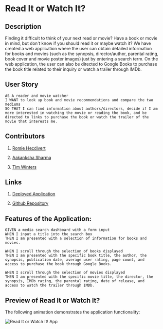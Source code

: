 # Read It or Watch It?

## Description

Finding it difficult to think of your next read or movie? Have a book or movie in mind, but don't know if you should read it or maybe watch it? We have created a web application where the user can obtain detailed information for books and movies (such as the synopsis, director/author, parental rating, book cover and movie poster images) just by entering a search term. On the web application, the user can also be directed to Google Books to purchase the book title related to their inquiry or watch a trailer through IMDb.

## User Story
~~~
AS A reader and movie watcher  
I WANT to look up book and movie recommendations and compare the two mediums  
SO THAT I can find information about authors/directors, decide if I am more interested in watching the movie or reading the book, and be directed to links to purchase the book or watch the trailer of the movie that interests me.  
~~~

## Contributors

1. [Romie Hecdivert](https://github.com/rh9891)

2. [Aakanksha Sharma](https://github.com/asharma1398)

3. [Tim Winters](https://github.com/erasersleeve)

## Links

1. [Deployed Application](https://rh9891.github.io/ReadItOrWatchIt)

2. [Github Repository](https://github.com/rh9891/ReadItOrWatchIt)

## Features of the Application:
~~~
GIVEN a media search dashboard with a form input  
WHEN I input a title into the search box  
THEN I am presented with a selection of information for books and movies.

WHEN I scroll through the selection of books displayed  
THEN I am presented with the specific book title, the author, the synopsis, publication date, average user rating, page count, and access to purchase the book through Google Books.

WHEN I scroll through the selection of movies displayed  
THEN I am presented with the specific movie title, the director, the synopsis, IMDb rating, the parental rating, date of release, and access to watch the trailer through IMDb.
~~~

## Preview of Read It or Watch It?

The following animation demonstrates the application functionality:

![Read It or Watch It! App](https://github.com/rh9891/ReadItOrWatchIt/blob/master/assets/Read%20It%20or%20Watch%20It.gif)